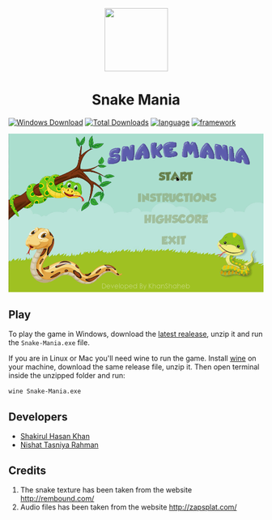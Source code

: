 <p align="center">
<a href="https://github.com/KhanShaheb34/Snake-Mania" align="center">
<img align="center" width="125" height="125" src="https://github.com/KhanShaheb34/Snake-Mania/raw/master/images/logo.png">
</a>
</p>

# <div align="center">Snake Mania<div>

[![Windows Download](https://img.shields.io/badge/Download-Windows-0078d6?style=flat-square&logo=windows)](https://github.com/KhanShaheb34/Snake-Mania/releases/download/1.1/Snake.Mania.v1.1.zip)
[![Total Downloads](https://img.shields.io/github/downloads/KhanShaheb34/Snake-Mania/total?label=Downloads&style=flat-square)](https://github.com/KhanShaheb34/Snake-Mania/releases/)
[![language](https://img.shields.io/badge/C%2B%2B-Language-00599c?logo=c%2B%2B&style=flat-square)](https://github.com/KhanShaheb34/Snake-Mania/)
[![framework](https://img.shields.io/badge/SFML-Framework-8ac652?logo=sfml&style=flat-square)](https://www.sfml-dev.org/)



![Gameplay](/images/gameplay.gif)

## Play

To play the game in Windows, download the [latest realease](https://github.com/KhanShaheb34/Snake-Mania/releases/download/1.1/Snake.Mania.v1.1.zip), unzip it and run the `Snake-Mania.exe` file.

If you are in Linux or Mac you'll need wine to run the game. Install [wine](https://www.winehq.org/) on your machine, download the same release file, unzip it. Then open terminal inside the unzipped folder and run:

```sh
wine Snake-Mania.exe
```

## Developers

- [Shakirul Hasan Khan](https://github.com/KhanShaheb34)
- [Nishat Tasniya Rahman](https://github.com/Tasniyaa)

## Credits

1. The snake texture has been taken from the website http://rembound.com/
2. Audio files has been taken from the website http://zapsplat.com/
